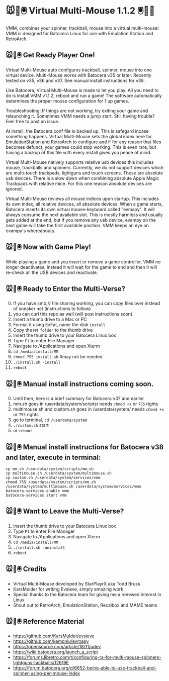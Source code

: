 # 🐭👾🖲️ Virtual Multi-Mouse 1.1.2 🖲️👾🐭

VMM, combines your spinner, trackball, mouse into a virtual multi-mouse! VMM is designed for Batocera Linux for use with Emulation Station and RetroArch.

## 🐭👾🖲️ Get Ready Player One!

Virtual Multi-Mouse auto configures trackball, spinner, mouse into one virtual device. Multi-Mouse works with Batocera v35 or later. Recently tested on v35, v36 and v37. See manual install instructions for v38.

Like Batocera, Virtual Multi-Mouse is made to let you play. All you need to do is install VMM v1.1.2, reboot and run a game! The software automatically determines the proper mouse configuration for 1 up games.

Troubleshooting: If things are not working, try exiting your game and relaunching it. Sometimes VMM needs a jump start. Still having trouble? Feel free to post an issue.

At install, the Batocera.conf file is backed up. This is safegard incase something happens. Virtual Multi-Mouse sets the global index here for EmulationStation and RetroArch to configure and if for any reason that files becomes defunct, your games could stop working. This is even rare, but having a backup of this file with every install gives you peace of mind.

Virtual Multi-Mouse natively supports relative usb devices this includes mouse, trackballs and spinners. Currently, we do not support devices which are multi-touch trackpads, lightguns and touch screens. These are absolute usb devices. There is a slow down when combining absolute Apple Magic Trackpads with relative mice. For this one reason absolute devices are ignored.

Virtual Multi-Mouse reviews all mouse indices upon startup. This includes its own index, all relative devices, all absolute devices. When a game starts, Batocera inserts its own virtual mouse-keyboard called "evmapy". It will always consume the next available slot. This is mostly harmless and usually gets added at the end, but if you remove any usb device, evampy on the next game will take the first available position. VMM keeps an eye on evampy's whereabouts.

## 🐭👾🖲️ Now with Game Play!
While playing a game and you insert or remove a game controller, VMM no longer deactivates. Instead it will wait for the game to end and then it will re-check all the USB devices and reactivate.

## 🐭👾🖲️ Ready to Enter the Multi-Verse?

0.  If you have smb:// file sharing working, you can copy files over instead of sneaker net (instructions to follow)
1.  you can curl this repo as well (will post instructions soon)
2.  Insert a thumb drive to a Mac or PC 
3.  Format it using ExFat, name the disk `install`
4.  Copy the `MM folder` to the thumb drive
5.  Insert the thumb drive to your Batocera Linux box
6.  Type `F1` to enter File Manager
7.  Navigate to /Applications and open Xterm
8.  `cd /media/install/MM`
9.  `chmod 755 install.sh` #may not be needed
10.  `./install.sh -install`
11.  `reboot`

## 🐭👾🖲️ Manual install instructions coming soon.
0. Until then, here is a brief summary for Batocera v37 and earlier
1. mm.sh goes in /userdata/system/scripts/ needs `chmod +x` or `755` rights
2. multimouse.sh and custom.sh goes in /userdata/system/ needs `chmod +x` or `755` rights
3. go to terminal, `cd /userdata/system`
4. `./custom.sh` start
5. or `reboot`

## 🐭👾🖲️ Manual install instructions for Batocera v38 and later, execute in terminal:

```
cp mm.sh /userdata/system/scripts/mm.sh
cp multimouse.sh /userdata/system/multimouse.sh
cp custom.sh /userdata/system/services/vmm
chmod 755 /userdata/system/scripts/mm.sh /userdata/system/multimouse.sh /userdata/system/services/vmm
batocera-services enable vmm
batocera-services start vmm
```

## 🐭👾🖲️ Want to Leave the Multi-Verse?

1.  Insert the thumb drive to your Batocera Linux box
2.  Type `F1` to enter File Manager
3.  Navigate to /Applications and open Xterm
4.  `cd /media/install/MM`
5.  `./install.sh -uninstall`
6.  `reboot`

## 🐭👾🖲️ Credits
* Virtual Multi-Mouse developed by StarPlayrX aka Todd Bruss
* KarsMulder for writing Evsieve, simply amazing work
* Special thanks to the Batocera team for giving me a renewed interest in Linux
* Shout out to RetroArch, EmulationStation, Recalbox and MAME teams

## 🐭👾🖲️ Reference Material

* https://github.com/KarsMulder/evsieve
* https://github.com/kempniu/evmapy
* https://opensource.com/article/18/11/udev
* https://wiki.batocera.org/launch_a_script
* https://forums.libretro.com/t/configuring-ra-for-multi-mouse-spinners-lightguns-tackballs/12619E
* https://forum.batocera.org/d/6652-being-able-to-use-trackball-and-spinner-using-per-mouse-index
